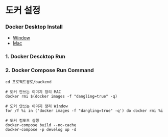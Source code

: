 # 도커 설정

### Docker Desktop Install

- [Window](https://docs.docker.com/desktop/install/windows-install/)
- [Mac](https://docs.docker.com/desktop/install/mac-install/)

### 1. Docker Descktop Run

### 2. Docker Compose Run Command

```
cd 프로젝트경로/backend

# 도커 안쓰는 이미지 정리 MAC
docker rmi $(docker images -f "dangling=true" -q)

# 도커 안쓰는 이미지 정리 Window
for /f %i in ('docker images -f "dangling=true" -q') do docker rmi %i

# 도커 컴포즈 실행
docker-compose build --no-cache
docker-compose -p develog up -d
```
